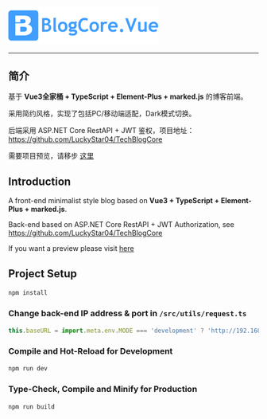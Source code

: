 <img src="https://github.com/LuckyStar04/TechBlogCore.Vue/blob/master/src/assets/logo.png" height="60%" width="60%"/>

----

## 简介

基于 **Vue3全家桶 + TypeScript + Element-Plus + marked.js** 的博客前端。

采用简约风格，实现了包括PC/移动端适配，Dark模式切换。

后端采用 ASP.NET Core RestAPI + JWT 鉴权，项目地址：https://github.com/LuckyStar04/TechBlogCore

需要项目预览，请移步 [这里](https://techblogcore.top/)

## Introduction

A front-end minimalist style blog based on **Vue3 + TypeScript + Element-Plus + marked.js**.

Back-end based on ASP.NET Core RestAPI + JWT Authorization, see https://github.com/LuckyStar04/TechBlogCore

If you want a preview please visit [here](https://techblogcore.top/)

## Project Setup

```sh
npm install
```

### Change back-end IP address & port in `/src/utils/request.ts`

```js
this.baseURL = import.meta.env.MODE === 'development' ? 'http://192.168.2.233:7084/api/' : '/api/'
```

### Compile and Hot-Reload for Development

```sh
npm run dev
```

### Type-Check, Compile and Minify for Production

```sh
npm run build
```
